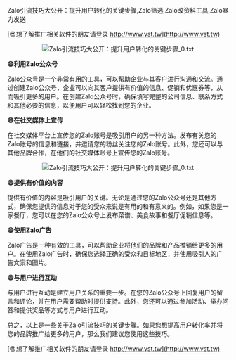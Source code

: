 Zalo引流技巧大公开：提升用户转化的关键步骤,Zalo筛选,Zalo改资料工具,Zalo暴力发送

[😍想了解推广相关软件的朋友请登录 http://www.vst.tw](http://www.vst.tw)

 <center><img src="https://vst.tw/MP4/tuiguang/png/8.png" alt="Zalo引流技巧大公开：提升用户转化的关键步骤_0.txt"></center>

**😄利用Zalo公众号**

Zalo公众号是一个非常有用的工具，可以帮助企业与其客户进行沟通和交流。通过创建Zalo公众号，企业可以向其客户提供有价值的信息、促销和优惠券等，从而吸引更多的用户。在创建Zalo公众号时，确保填写完整的公司信息、联系方式和其他必要的信息，以便用户可以轻松找到您的企业。

**😄在社交媒体上宣传**

在社交媒体平台上宣传您的Zalo账号是吸引用户的另一种方法。发布有关您的Zalo账号的信息和链接，并邀请您的粉丝关注您的Zalo账号。此外，您还可以与其他品牌合作，在他们的社交媒体账号上宣传您的Zalo账号。

 <center><img src="https://vst.tw/MP4/tuiguang/png/1.png" alt="Zalo引流技巧大公开：提升用户转化的关键步骤_0.txt"></center>

**😄提供有价值的内容**

提供有价值的内容是吸引用户的关键。无论是通过您的Zalo公众号还是其他方式，确保您提供的信息对于您的受众来说是有用的和有意义的。例如，如果您是一家餐厅，您可以在您的Zalo公众号上发布菜谱、美食故事和餐厅促销信息等。

**😄使用Zalo广告**

Zalo广告是一种有效的工具，可以帮助企业将他们的品牌和产品推销给更多的用户。在使用Zalo广告时，确保您选择正确的受众和目标地区，并使用吸引人的广告文案和图片。

**😄与用户进行互动**

与用户进行互动是建立用户关系的重要一步。在您的Zalo公众号上回复用户的留言和评论，并在用户需要帮助时提供支持。此外，您还可以通过参加活动、举办问答和提供奖品等方式与用户进行互动。

总之，以上是一些关于Zalo引流技巧的关键步骤。如果您想提高用户转化率并将您的品牌推广给更多的用户，那么我们建议您使用这些技巧。

[😍想了解推广相关软件的朋友请登录 http://www.vst.tw](http://www.vst.tw)




